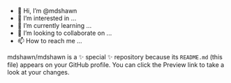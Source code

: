 - 👋 Hi, I’m @mdshawn
- 👀 I’m interested in ...
- 🌱 I’m currently learning ...
- 💞️ I’m looking to collaborate on ...
- 📫 How to reach me ...


mdshawn/mdshawn is a ✨ special ✨ repository because its `README.md` (this file) appears on your GitHub profile.
You can click the Preview link to take a look at your changes.
